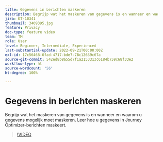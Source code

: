 ```yaml
---
title: Gegevens in berichten maskeren
description: Begrijp wat het maskeren van gegevens is en wanneer en waarom u gegevens mogelijk moet maskeren. Leer hoe u gegevens in Journey Optimizer-berichten maskeert.
jira: KT-10341
thumbnail: 3409395.jpg
feature: Privacy
doc-type: feature video
team: TM
role: User
level: Beginner, Intermediate, Experienced
last-substantial-update: 2022-09-21T00:00:00Z
exl-id: 17c56468-0fad-4717-bde7-78c12639c67a
source-git-commit: 542ed8b8a55d7f1a2153313c6184b759c68f33e2
workflow-type: ht
source-wordcount: '56'
ht-degree: 100%

---
```


# Gegevens in berichten maskeren

Begrijp wat het maskeren van gegevens is en wanneer en waarom u gegevens mogelijk moet maskeren. Leer hoe u gegevens in Journey Optimizer-berichten maskeert.

>[!VIDEO](https://video.tv.adobe.com/v/3409395?quality=12&learn=on)
